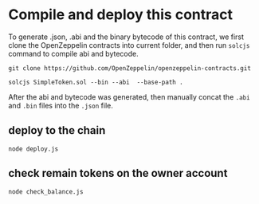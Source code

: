 # Compile and deploy this contract

To generate .json, .abi and the binary bytecode of this contract,
we first clone the OpenZeppelin contracts into current folder, and
then run `solcjs` command to compile abi and bytecode.

```
git clone https://github.com/OpenZeppelin/openzeppelin-contracts.git

solcjs SimpleToken.sol --bin --abi  --base-path .
```

After the abi and bytecode was generated, then manually concat the `.abi`
and `.bin` files into the `.json` file.

## deploy to the chain
```
node deploy.js
```

## check remain tokens on the owner account
```
node check_balance.js
```

